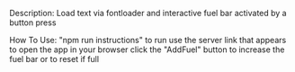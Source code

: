 Description: 
    Load text via fontloader and interactive fuel bar activated by a button press

How To Use:
    "npm run instructions" to run
    use the server link that appears to open the app in your browser
    click the "AddFuel" button to increase the fuel bar or to reset if full

